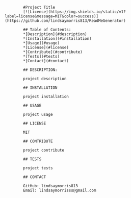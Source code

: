 
            #Project Title
            [![License](https://img.shields.io/static/v1?label=license&message=MIT&color=success)](https://github.com/lindsaymorris813/ReadMeGenerator)
        
            ## Table of Contents:
            *[Description](#description)
            *[Installation](#installation)
            *[Usage](#usage)
            *[License](#license)
            *[Contribute](#contribute)
            *[Tests](#tests)
            *[Contact](#contact)
        
            ## DESCRIPTION:
        
            project description
        
            ## INSTALLATION
        
            project installation
        
            ## USAGE
        
            project usage
        
            ## LICENSE
        
            MIT
        
            ## CONTRIBUTE
        
            project contribute
        
            ## TESTS
        
            project tests
        
            ## CONTACT
        
            GitHub: lindsaymorris813
            Email: lindsaymorrisss@gmail.com
            
